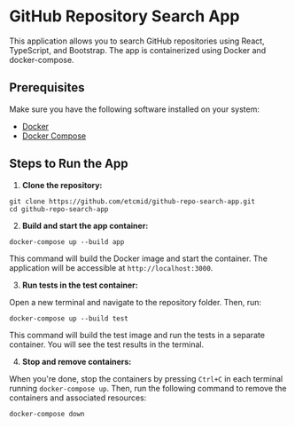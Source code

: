 # GitHub Repository Search App

This application allows you to search GitHub repositories using React, TypeScript, and Bootstrap. The app is containerized using Docker and docker-compose.

## Prerequisites

Make sure you have the following software installed on your system:

- [Docker](https://docs.docker.com/get-docker/)
- [Docker Compose](https://docs.docker.com/compose/install/)

## Steps to Run the App

1. **Clone the repository:**
```shell
git clone https://github.com/etcmid/github-repo-search-app.git
cd github-repo-search-app
```

2. **Build and start the app container:**
```shell
docker-compose up --build app
```
This command will build the Docker image and start the container. The application will be accessible at `http://localhost:3000`.

3. **Run tests in the test container:**

Open a new terminal and navigate to the repository folder. Then, run:
```shell
docker-compose up --build test
```


This command will build the test image and run the tests in a separate container. You will see the test results in the terminal.

4. **Stop and remove containers:**

When you're done, stop the containers by pressing `Ctrl+C` in each terminal running `docker-compose up`. Then, run the following command to remove the containers and associated resources:

```shell
docker-compose down
```

